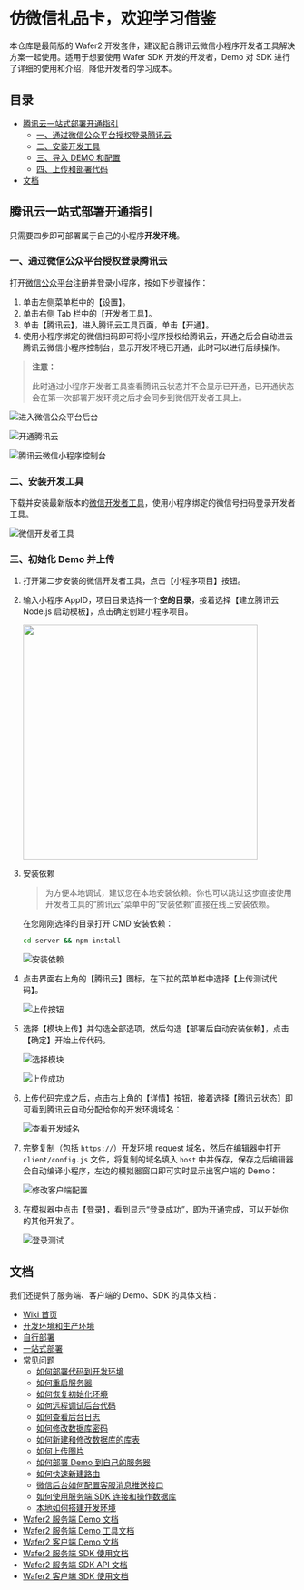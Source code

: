 # 仿微信礼品卡，欢迎学习借鉴

本仓库是最简版的 Wafer2 开发套件，建议配合腾讯云微信小程序开发者工具解决方案一起使用。适用于想要使用 Wafer SDK 开发的开发者，Demo 对 SDK 进行了详细的使用和介绍，降低开发者的学习成本。

## 目录

- [腾讯云一站式部署开通指引](#腾讯云一站式部署开通指引)
  - [一、通过微信公众平台授权登录腾讯云](#一通过微信公众平台授权登录腾讯云)
  - [二、安装开发工具](#二安装开发工具)
  - [三、导入 DEMO 和配置](#三导入-demo-和配置)
  - [四、上传和部署代码](#四上传和部署代码)
- [文档](#文档)

## 腾讯云一站式部署开通指引

只需要四步即可部署属于自己的小程序**开发环境**。

### 一、通过微信公众平台授权登录腾讯云

打开[微信公众平台](https://mp.weixin.qq.com)注册并登录小程序，按如下步骤操作：

1. 单击左侧菜单栏中的【设置】。
2. 单击右侧 Tab 栏中的【开发者工具】。
3. 单击【腾讯云】，进入腾讯云工具页面，单击【开通】。
4. 使用小程序绑定的微信扫码即可将小程序授权给腾讯云，开通之后会自动进去腾讯云微信小程序控制台，显示开发环境已开通，此时可以进行后续操作。

> **注意：**
>
> 此时通过小程序开发者工具查看腾讯云状态并不会显示已开通，已开通状态会在第一次部署开发环境之后才会同步到微信开发者工具上。

![进入微信公众平台后台](https://mc.qcloudimg.com/static/img/a3ca2891b23cfce7d3678cd05a4e14fe/13.jpg)

![开通腾讯云](https://mc.qcloudimg.com/static/img/53e34b52e098ee3a0a02ecc8fbb68a54/14.jpg)

![腾讯云微信小程序控制台](https://mc.qcloudimg.com/static/img/032d0b2b99dfcfdf4234db911e93b60f/15.png)

### 二、安装开发工具

下载并安装最新版本的[微信开发者工具](https://mp.weixin.qq.com/debug/wxadoc/dev/devtools/download.html)，使用小程序绑定的微信号扫码登录开发者工具。

![微信开发者工具](https://mc.qcloudimg.com/static/img/4fd45bb5c74eed92b031fbebf8600bd2/1.png)

### 三、初始化 Demo 并上传

1. 打开第二步安装的微信开发者工具，点击【小程序项目】按钮。

2. 输入小程序 AppID，项目目录选择一个**空的目录**，接着选择【建立腾讯云 Node.js 启动模板】，点击确定创建小程序项目。

   <img src="https://mc.qcloudimg.com/static/img/b5e57e41bab97b6b01f4de03ccfc8acc/image.png" width="413px">

3. 安装依赖

   > 为方便本地调试，建议您在本地安装依赖。你也可以跳过这步直接使用开发者工具的“腾讯云”菜单中的“安装依赖”直接在线上安装依赖。

   在您刚刚选择的目录打开 CMD 安装依赖：

   ```bash
   cd server && npm install
   ```

   ![安装依赖](https://mc.qcloudimg.com/static/img/f39248e665fd0915e041da67e5970b7f/12.png)

4. 点击界面右上角的【腾讯云】图标，在下拉的菜单栏中选择【上传测试代码】。

   ![上传按钮](https://mc.qcloudimg.com/static/img/8480bbc02b097bac0d511c334b731e12/5.png)

5. 选择【模块上传】并勾选全部选项，然后勾选【部署后自动安装依赖】，点击【确定】开始上传代码。

   ![选择模块](https://user-images.githubusercontent.com/3380894/30306412-8df08f4e-97aa-11e7-9a5b-7ab82c58c63d.png)

   ![上传成功](https://mc.qcloudimg.com/static/img/a78431b42d0edf0bddae0b85ef00d40f/7.png)

6. 上传代码完成之后，点击右上角的【详情】按钮，接着选择【腾讯云状态】即可看到腾讯云自动分配给你的开发环境域名：

   ![查看开发域名](https://mc.qcloudimg.com/static/img/04a97a0551d28a25aa066352e74e0443/8.png)

7. 完整复制（包括 `https://`）开发环境 request 域名，然后在编辑器中打开 `client/config.js` 文件，将复制的域名填入 `host` 中并保存，保存之后编辑器会自动编译小程序，左边的模拟器窗口即可实时显示出客户端的 Demo：

   ![修改客户端配置](https://mc.qcloudimg.com/static/img/397c68210ef2113721608dd2506f8f12/9.png)

8. 在模拟器中点击【登录】，看到显示“登录成功”，即为开通完成，可以开始你的其他开发了。

   ![登录测试](https://mc.qcloudimg.com/static/img/7102752e343d9d8791564b2ffc9d8308/10.png)

## 文档

我们还提供了服务端、客户端的 Demo、SDK 的具体文档：

- [Wiki 首页](https://github.com/tencentyun/wafer2-startup/wiki)
- [开发环境和生产环境](https://github.com/tencentyun/wafer2-startup/wiki/%E5%BC%80%E5%8F%91%E7%8E%AF%E5%A2%83%E5%92%8C%E7%94%9F%E4%BA%A7%E7%8E%AF%E5%A2%83)
- [自行部署](https://github.com/tencentyun/wafer2-startup/wiki/%E8%87%AA%E8%A1%8C%E9%83%A8%E7%BD%B2)
- [一站式部署](https://github.com/tencentyun/wafer2-startup/blob/master/README.md)
- [常见问题](https://github.com/tencentyun/wafer2-startup/wiki/%E5%B8%B8%E8%A7%81%E9%97%AE%E9%A2%98)
  - [如何部署代码到开发环境](https://github.com/tencentyun/wafer2-startup/wiki/%E5%B8%B8%E8%A7%81%E9%97%AE%E9%A2%98#%E5%A6%82%E4%BD%95%E9%83%A8%E7%BD%B2%E4%BB%A3%E7%A0%81%E5%88%B0%E5%BC%80%E5%8F%91%E7%8E%AF%E5%A2%83)
  - [如何重启服务器](https://github.com/tencentyun/wafer2-startup/wiki/%E5%B8%B8%E8%A7%81%E9%97%AE%E9%A2%98#%E5%A6%82%E4%BD%95%E9%87%8D%E5%90%AF%E6%9C%8D%E5%8A%A1%E5%99%A8)
  - [如何恢复初始化环境](https://github.com/tencentyun/wafer2-startup/wiki/%E5%B8%B8%E8%A7%81%E9%97%AE%E9%A2%98#%E5%A6%82%E4%BD%95%E6%81%A2%E5%A4%8D%E5%88%9D%E5%A7%8B%E5%8C%96%E7%8E%AF%E5%A2%83)
  - [如何远程调试后台代码](https://github.com/tencentyun/wafer2-startup/wiki/%E5%B8%B8%E8%A7%81%E9%97%AE%E9%A2%98#%E5%A6%82%E4%BD%95%E8%BF%9C%E7%A8%8B%E8%B0%83%E8%AF%95%E5%90%8E%E5%8F%B0%E4%BB%A3%E7%A0%81)
  - [如何查看后台日志](https://github.com/tencentyun/wafer2-startup/wiki/%E5%B8%B8%E8%A7%81%E9%97%AE%E9%A2%98#%E5%A6%82%E4%BD%95%E6%9F%A5%E7%9C%8B%E5%90%8E%E5%8F%B0%E6%97%A5%E5%BF%97)
  - [如何修改数据库密码](https://github.com/tencentyun/wafer2-startup/wiki/%E5%B8%B8%E8%A7%81%E9%97%AE%E9%A2%98#%E5%A6%82%E4%BD%95%E4%BF%AE%E6%94%B9%E6%95%B0%E6%8D%AE%E5%BA%93%E5%AF%86%E7%A0%81)
  - [如何新建和修改数据库的库表](https://github.com/tencentyun/wafer2-startup/wiki/%E5%B8%B8%E8%A7%81%E9%97%AE%E9%A2%98#%E5%A6%82%E4%BD%95%E6%96%B0%E5%BB%BA%E5%92%8C%E4%BF%AE%E6%94%B9%E6%95%B0%E6%8D%AE%E5%BA%93%E7%9A%84%E5%BA%93%E8%A1%A8)
  - [如何上传图片](https://github.com/tencentyun/wafer2-startup/wiki/%E5%B8%B8%E8%A7%81%E9%97%AE%E9%A2%98#%E5%A6%82%E4%BD%95%E4%B8%8A%E4%BC%A0%E5%9B%BE%E7%89%87)
  - [如何部署 Demo 到自己的服务器](https://github.com/tencentyun/wafer2-startup/wiki/%E5%B8%B8%E8%A7%81%E9%97%AE%E9%A2%98#%E5%A6%82%E4%BD%95%E9%83%A8%E7%BD%B2-demo-%E5%88%B0%E8%87%AA%E5%B7%B1%E7%9A%84%E6%9C%8D%E5%8A%A1%E5%99%A8)
  - [如何快速新建路由](https://github.com/tencentyun/wafer2-startup/wiki/%E5%B8%B8%E8%A7%81%E9%97%AE%E9%A2%98#%E5%A6%82%E4%BD%95%E5%BF%AB%E9%80%9F%E6%96%B0%E5%BB%BA%E8%B7%AF%E7%94%B1)
  - [微信后台如何配置客服消息推送接口](https://github.com/tencentyun/wafer2-startup/wiki/%E5%B8%B8%E8%A7%81%E9%97%AE%E9%A2%98#%E5%BE%AE%E4%BF%A1%E5%90%8E%E5%8F%B0%E5%A6%82%E4%BD%95%E9%85%8D%E7%BD%AE%E5%AE%A2%E6%9C%8D%E6%B6%88%E6%81%AF%E6%8E%A8%E9%80%81%E6%8E%A5%E5%8F%A3)
  - [如何使用服务端 SDK 连接和操作数据库](https://github.com/tencentyun/wafer2-startup/wiki/%E5%B8%B8%E8%A7%81%E9%97%AE%E9%A2%98#%E5%A6%82%E4%BD%95%E4%BD%BF%E7%94%A8%E6%9C%8D%E5%8A%A1%E7%AB%AF-sdk-%E8%BF%9E%E6%8E%A5%E5%92%8C%E6%93%8D%E4%BD%9C%E6%95%B0%E6%8D%AE%E5%BA%93)
  - [本地如何搭建开发环境](https://github.com/tencentyun/wafer2-startup/wiki/%E5%B8%B8%E8%A7%81%E9%97%AE%E9%A2%98#%E6%9C%AC%E5%9C%B0%E5%A6%82%E4%BD%95%E6%90%AD%E5%BB%BA%E5%BC%80%E5%8F%91%E7%8E%AF%E5%A2%83)
- [Wafer2 服务端 Demo 文档](./server/README.md)
- [Wafer2 服务端 Demo 工具文档](./server/tools.md)
- [Wafer2 客户端 Demo 文档](./client/README.md)
- [Wafer2 服务端 SDK 使用文档](https://github.com/tencentyun/wafer2-node-sdk/blob/master/README.md)
- [Wafer2 服务端 SDK API 文档](https://github.com/tencentyun/wafer2-node-sdk/blob/master/API.md)
- [Wafer2 客户端 SDK 使用文档](https://github.com/tencentyun/wafer2-client-sdk/blob/master/README.md)

